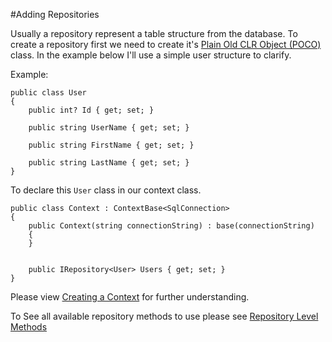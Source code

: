 
#Adding Repositories

Usually a repository represent a table structure from the database. To create a repository first we need to create it's [Plain Old CLR Object (POCO)](https://en.wikipedia.org/wiki/Plain_old_CLR_object) class. In the example below I'll use a simple user structure to clarify.

Example:
```
public class User
{
    public int? Id { get; set; }

    public string UserName { get; set; }

    public string FirstName { get; set; }

    public string LastName { get; set; }
}
```

To declare this `User` class in our context class.

```
public class Context : ContextBase<SqlConnection>
{
    public Context(string connectionString) : base(connectionString)
    {
    }


    public IRepository<User> Users { get; set; }
}
```
Please view [Creating a Context](https://github.com/AndrewFahmy/SqlMapper/blob/master/docs/context.md) for further understanding.

To See all available repository methods to use please see [Repository Level Methods](https://github.com/AndrewFahmy/SqlMapper/blob/master/docs/repository_methods.md)
